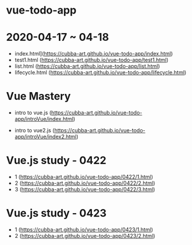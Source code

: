 # vue-todo-app


# 2020-04-17 ~ 04-18
 
- index.html](https://cubba-art.github.io/vue-todo-app/index.html)
- test1.html (https://cubba-art.github.io/vue-todo-app/test1.html)
- list.html (https://cubba-art.github.io/vue-todo-app/list.html)
- lifecycle.html (https://cubba-art.github.io/vue-todo-app/lifecycle.html)

# Vue Mastery

- intro to vue.js (https://cubba-art.github.io/vue-todo-app/introVue/index.html)

- intro to vue2.js (https://cubba-art.github.io/vue-todo-app/introVue/index2.html)


# Vue.js study - 0422

- 1 (https://cubba-art.github.io/vue-todo-app/0422/1.html)
- 2 (https://cubba-art.github.io/vue-todo-app/0422/2.html)
- 3 (https://cubba-art.github.io/vue-todo-app/0422/3.html)

# Vue.js study - 0423

- 1 (https://cubba-art.github.io/vue-todo-app/0423/1.html)
- 2 (https://cubba-art.github.io/vue-todo-app/0423/2.html)
